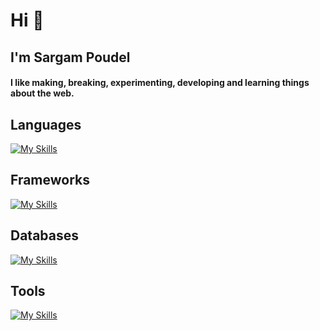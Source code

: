 <h1>Hi 👋</h1>
<h2>I'm Sargam Poudel</h2>
<h4 >
  I like making, breaking, experimenting, developing and learning things about
  the web.
</h4>

<h2>Languages</h2>

[![My Skills](https://skillicons.dev/icons?i=ts,js,bash,python)](https://skillicons.dev)

<h2>Frameworks</h2>
  
[![My Skills](https://skillicons.dev/icons?i=nestjs,express,fastapi,react,nextjs,tailwindcss)](https://skillicons.dev)

<h2>Databases</h2>
  
[![My Skills](https://skillicons.dev/icons?i=postgres,redis,mongo)](https://skillicons.dev)

<h2>Tools</h2>
 
[![My Skills](https://skillicons.dev/icons?i=neovim,vim,git,docker,linux)](https://skillicons.dev)
